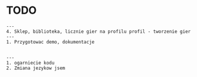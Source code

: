 <!-- Personal notes, delete when ready -->

# TODO

    ---
    4. Sklep, biblioteka, licznie gier na profilu profil - tworzenie gier
    ---
    1. Przygotowac demo, dokumentacje


    ---
    1. ogarniecie kodu
    2. Zmiana jezykow jsem
